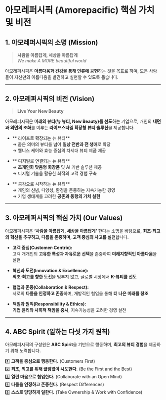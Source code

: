 # **아모레퍼시픽 (Amorepacific) 핵심 가치 및 비전**

## **1. 아모레퍼시픽의 소명 (Mission)**
> **사람을 아름답게, 세상을 아름답게**  
> *We make A MORE beautiful world*

아모레퍼시픽은 **아름다움과 건강을 통해 인류에 공헌**하는 것을 목표로 하며, 모든 사람들이 자신만의 아름다움을 발견하고 실현할 수 있도록 돕습니다.

---

## **2. 아모레퍼시픽의 비전 (Vision)**
> **Live Your New Beauty**  

아모레퍼시픽은 **미래의 뷰티(뉴 뷰티, New Beauty)를 선도**하는 기업으로, 개인의 **내면과 외면의 조화**를 이루는 **라이프스타일 확장형 뷰티 솔루션**을 제공합니다.

- ** 라이프로 확장되는 뉴 뷰티**  
  → 좁은 의미의 뷰티를 넘어 **일상 전반과 전 생애**로 확장  
  → 웰니스 케어와 효능 중심의 차세대 뷰티 제품 제공  

- ** 디지털로 연결되는 뉴 뷰티**  
  → **초개인화 맞춤형 화장품** 및 AI 기반 솔루션 제공  
  → 디지털 기술을 활용한 최적의 고객 경험 구축  

- ** 공감으로 시작하는 뉴 뷰티**  
  → 개인의 신념, 다양성, 환경을 존중하는 지속가능한 경영  
  → 기업 생태계를 고려한 **공존과 동행의 가치 실현**  

---

## **3. 아모레퍼시픽의 핵심 가치 (Our Values)**
아모레퍼시픽은 **‘사람을 아름답게, 세상을 아름답게’** 한다는 소명을 바탕으로, **최초·최고의 혁신을 추구하고, 다름을 존중하며, 고객 중심의 사고를 실천**합니다.

- **고객 중심(Customer-Centric):**  
  고객 개개인의 **고유한 특성과 자유로운 선택**을 존중하여 **미래지향적인 아름다움**을 실현  

- **혁신과 도전(Innovation & Excellence):**  
  **최초·최고를 향한 도전**을 멈추지 않고, 글로벌 시장에서 **K-뷰티를 선도**  

- **협업과 존중(Collaboration & Respect):**  
  서로의 **다름을 인정하고 존중**하며, 개방적인 협업을 통해 **더 나은 미래를 창조**  

- **책임과 원칙(Responsibility & Ethics):**  
  **기업 윤리와 사회적 책임을 중시**, 지속가능성을 고려한 경영 실천  

---

## **4. ABC Spirit (일하는 다섯 가지 원칙)**
아모레퍼시픽의 구성원은 **ABC Spirit**을 기반으로 행동하며, **최고의 뷰티 경험**을 제공하기 위해 노력합니다.

1️⃣ **고객을 중심으로 행동한다.** (Customers First)  
2️⃣ **최초, 최고를 위해 끊임없이 시도한다.** (Be the First and the Best)  
3️⃣ **열린 마음으로 협업한다.** (Collaborate with an Open Mind)  
4️⃣ **다름을 인정하고 존중한다.** (Respect Differences)  
5️⃣ **스스로 당당하게 일한다.** (Take Ownership & Work with Confidence)  